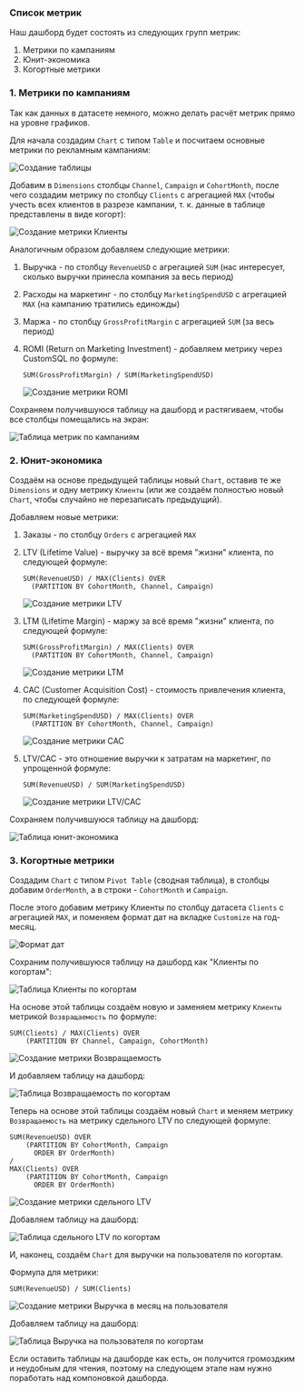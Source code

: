 ### Список метрик
Наш дашборд будет состоять из следующих групп метрик:

1) Метрики по кампаниям
2) Юнит-экономика
3) Когортные метрики

### 1. Метрики по кампаниям
Так как данных в датасете немного, можно делать расчёт метрик прямо на уровне графиков.

Для начала создадим `Chart` с типом `Table` и посчитаем основные метрики по рекламным кампаниям:

![Создание таблицы](./img/04_create_table_chart.png)

Добавим в `Dimensions` столбцы `Channel`, `Campaign` и `CohortMonth`, после чего создадим метрику по столбцу `Clients` с агрегацией `MAX` (чтобы учесть всех клиентов в разрезе кампании, т. к. данные в таблице представлены в виде когорт):

![Создание метрики Клиенты](./img/05_clients_metric.png)

Аналогичным образом добавляем следующие метрики:
1) Выручка - по столбцу `RevenueUSD` с агрегацией `SUM` (нас интересует, сколько выручки принесла компания за весь период)
2) Расходы на маркетинг - по столбцу `MarketingSpendUSD` c агрегацией `MAX` (на кампанию тратились единожды)
3) Маржа - по столбцу `GrossProfitMargin` c агрегацией `SUM` (за весь период)
4) ROMI (Return on Marketing Investment) - добавляем метрику через CustomSQL по формуле:
    ```
    SUM(GrossProfitMargin) / SUM(MarketingSpendUSD)
    ```

    ![Создание метрики ROMI](./img/06_romi_metric.png)

Сохраняем получившуюся таблицу на дашборд и растягиваем, чтобы все столбцы помещались на экран:

![Таблица метрик по кампаниям](./img/07_campaigns_metrics_table.png)

### 2. Юнит-экономика
Создаём на основе предыдущей таблицы новый `Chart`, оставив те же `Dimensions` и одну метрику `Клиенты` (или же создаём полностью новый `Chart`, чтобы случайно не перезаписать предыдущий).

Добавляем новые метрики:
1) Заказы - по столбцу `Orders` с агрегацией `MAX`
2) LTV (Lifetime Value) - выручку за всё время "жизни" клиента, по следующей формуле:
    ```
    SUM(RevenueUSD) / MAX(Clients) OVER 
      (PARTITION BY CohortMonth, Channel, Campaign)
    ```

    ![Создание метрики LTV](./img/08_ltv_metric.png)

3) LTM (Lifetime Margin) - маржу за всё время "жизни" клиента, по следующей формуле:
    ```
    SUM(GrossProfitMargin) / MAX(Clients) OVER 
      (PARTITION BY CohortMonth, Channel, Campaign)
    ```

    ![Создание метрики LTM](./img/09_ltm_metric.png)

4) CAC (Customer Acquisition Cost) - стоимость привлечения клиента, по следующей формуле:
    ```
    SUM(MarketingSpendUSD) / MAX(Clients) OVER 
      (PARTITION BY CohortMonth, Channel, Campaign)
    ```

    ![Создание метрики CAC](./img/10_cac_metric.png)

5) LTV/CAC - это отношение выручки к затратам на маркетинг, по упрощенной формуле:
    ```
    SUM(RevenueUSD) / SUM(MarketingSpendUSD)
    ```

    ![Создание метрики LTV/CAC](./img/11_ltv_cac_metric.png)

Сохраняем получившуюся таблицу на дашборд:

![Таблица юнит-экономика](./img/12_unit_economy_table.png)

### 3. Когортные метрики

Создадим `Chart` с типом `Pivot Table` (сводная таблица), в столбцы добавим `OrderMonth`, а в строки - `CohortMonth` и `Campaign`.

После этого добавим метрику Клиенты по столбцу датасета `Clients` с агрегацией `MAX`, и поменяем формат дат на вкладке `Customize` на год-месяц.

![Формат дат](./img/13_yyyy_mm_date_formatting.png)

Сохраним получившуюся таблицу на дашборд как "Клиенты по когортам":

![Таблица Клиенты по когортам](./img/14_cohort_clients_table.png)

На основе этой таблицы создаём новую и заменяем метрику `Клиенты` метрикой `Возвращаемость` по формуле:

```
SUM(Clients) / MAX(Clients) OVER 
    (PARTITION BY Channel, Campaign, CohortMonth)
```

![Создание метрики Возвращаемость](./img/15_return_rate_metric.png)

И добавляем таблицу на дашборд:

![Таблица Возвращаемость по когортам](./img/16_cohort_return_rate_table.png)

Теперь на основе этой таблицы создаём новый `Chart` и меняем метрику `Возвращаемость` на метрику сдельного LTV по следующей формуле:

```
SUM(RevenueUSD) OVER 
    (PARTITION BY CohortMonth, Campaign 
      ORDER BY OrderMonth)
/
MAX(Clients) OVER 
    (PARTITION BY CohortMonth, Campaign 
      ORDER BY OrderMonth)
```

![Создание метрики сдельного LTV](./img/17_cohort_avg_ltv_metric.png)

Добавляем таблицу на дашборд:

![Таблица сдельного LTV по когортам](./img/18_cohort_avg_ltv_table.png)

И, наконец, создаём `Chart` для выручки на пользователя по когортам.

Формула для метрики:

```
SUM(RevenueUSD) / SUM(Clients)
```

![Создание метрики Выручка в месяц на пользователя](./img/19_monthly_revenue_per_client_metric.png)

Добавляем таблицу на дашборд:

![Таблица Выручка на пользователя по когортам](./img/20_cohort_monthly_revenue_per_client_table.png)

Если оставить таблицы на дашборде как есть, он получится громоздким и неудобным для чтения, поэтому на следующем этапе нам нужно поработать над компоновкой дашборда.